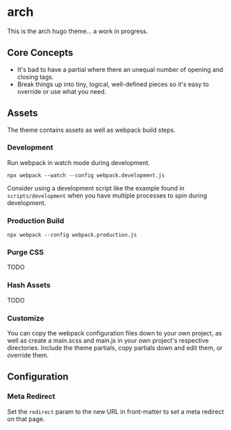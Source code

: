 # arch

This is the arch hugo theme... a work in progress.

## Core Concepts

- It's bad to have a partial where there an unequal number of opening and
  closing tags.
- Break things up into tiny, logical, well-defined pieces so it's easy to
  override or use what you need.

## Assets

The theme contains assets as well as webpack build steps.

### Development

Run webpack in watch mode during development.

```
npx webpack --watch --config webpack.development.js
```

Consider using a development script like the example found in
`scripts/development` when you have multiple processes to spin during
development.

### Production Build

```
npx webpack --config webpack.production.js
```

### Purge CSS

TODO

### Hash Assets

TODO

### Customize

You can copy the webpack configuration files down to your own project, as well
as create a main.scss and main.js in your own project's respective directories.
Include the theme partials, copy partials down and edit them, or override them.

## Configuration

### Meta Redirect

Set the `redirect` param to the new URL in front-matter to set a meta redirect
on that page.
